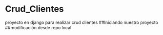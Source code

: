 # Crud_Clientes
proyecto en django para realizar crud clientes
##Iniciando nuestro proyecto
##modificación desde repo local